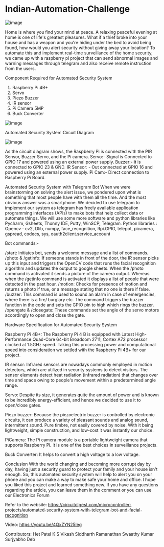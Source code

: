 # Indian-Automation-Challenge
![image](https://github.com/user-attachments/assets/a270379c-3793-44b4-bf87-d31b0bcb7357)

Home is where you find your mind at peace. A relaxing peaceful evening at home is one of life's greatest pleasures. What if a thief broke into your house and has a weapon and you're hiding under the bed to avoid being found, how would you alert security without giving away your location? To automate this and implement real-time surveillance of the home security, we came up with a raspberry pi project that can send abnormal images and warning messages through telegram and also receive remote instruction from the users. 

Component Required for Automated Security System
1. Raspberry Pi 4B+
2. Servo 
3. Piezo Buzzer
4. IR sensor
5. Pi Camera 5MP
6. Buck Converter
   
![image](https://github.com/user-attachments/assets/038ca377-1a44-4ad4-9a88-25e657c15974)


Automated Security System Circuit Diagram

![image](https://github.com/user-attachments/assets/aa6cdaac-d273-466c-bdbd-cde50efbf266)

As the circuit diagram shows, the Raspberry Pi is connected with the PIR Sensor, Buzzer Servo, and the Pi camera. Servo:- Signal is Connected to GPIO 17 and powered using an external power supply. Buzzer:- it is connected to GPIO 23 & GND. IR Sensor: - Out connected at GPIO 16 and powered using an external power supply. Pi Cam:- Direct connection to Raspberry Pi Board.


Automated Security System with Telegram Bot
When we were brainstorming on solving the alert issue, we pondered upon what is something that most people have with them all the time. And the most obvious answer was a smartphone. We decided to use telegram to implement our system as telegram has freely available application programming interfaces (APIs) to make bots that help collect data or automate things. We will use some more software and python libraries like Pycharm, Gsheets, Thonny IDE, Putty, WinSCP, Telegram. Python libraries : Opencv - cv2, Dlib, numpy, face_recognition, Rpi.GPIO, telepot, picamera, gspread, codecs, sys, oauth2client.service_account

Bot commands:-

/start: Initiates bot, sends a welcome message and a list of commands. /photo & /getinfo: If someone stands in front of the door, the IR sensor picks up this input and triggers the OpenCV code that runs the facial recognition algorithm and updates the output to google sheets. When the /photo command is activated it sends a picture of the camera output. Whereas when the /getinfo command is activated it displays a list of people that were detected in the past hour. /motion: Checks for presence of motion and returns a photo if true, or a message stating that no one is there if false. /buzzer: This command is used to sound an alarm in case of emergencies, where there is a fire/ burglary etc. The command triggers the buzzer function in the code and sets the GPIO pin to high which rings the buzzer. /opengate & /closegate: These commands set the angle of the servo motors accordingly to open and close the gate.

Hardware Specification for Automated Security System

Raspberry Pi 4B+: The Raspberry Pi 4 B is equipped with Latest High-Performance Quad-Core 64-bit Broadcom 2711, Cortex A72 processor clocked at 1.5GHz speed. Taking this processing power and computational speed into consideration we settled with the Raspberry Pi 4B+ for our project.

IR sensor: Infrared sensors are nowadays commonly employed in motion detectors, which are utilized in security systems to detect visitors. The sensor elements detect heat radiation (infrared radiation) that changes over time and space owing to people's movement within a predetermined angle range.

Servo: Despite its size, it generates quite the amount of power and is known to be incredibly energy-efficient, and hence we decided to use it to open/close gates.

Piezo buzzer: Because the piezoelectric buzzer is controlled by electronic circuits, it can produce a variety of pleasant sounds and analog sound, intermittent sound. Pure timbre, not easily covered by noise. With it being lightweight, simple construction, and low-cost it was instantly our choice.

PiCamera: The Pi camera module is a portable lightweight camera that supports Raspberry Pi. It is one of the best choices in surveillance projects.

Buck Converter: It helps to convert a high voltage to a low voltage.

Conclusion
With the world changing and becoming more corrupt day by day, having just a security guard to protect your family and your house isn't enough. So, this automated security system will help to alert you on your phone and you can make a way to make safe your home and office. I hope you liked this project and learned something new. If you have any questions regarding the article, you can leave them in the comment or you can use our Electronics Forum


Refer to the website: https://circuitdigest.com/microcontroller-projects/automated-security-system-with-telegram-bot-and-facial-recognition

Video:
https://youtu.be/4QxZYN25Ieg


Contributors:
Het Patel
K S Vikash
Siddharth Ramanathan
Swaathy Kumar
Surjyabho Deb
